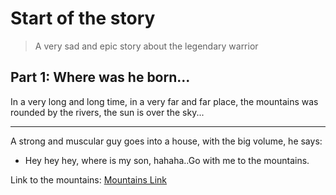 
# Start of the story

> A very sad and epic story about the legendary warrior

## Part 1: Where was he born...

In a very long and long time, in a very far and far place, the mountains was rounded by the rivers, the sun is over the sky...

---

A strong and muscular guy goes into a house, with the big volume, he says:
- Hey hey hey, where is my son, hahaha..Go with me to the mountains.

Link to the mountains: [Mountains Link](https://en.wikipedia.org/wiki/Mountains)